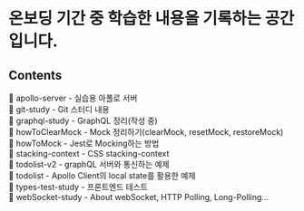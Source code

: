 # 온보딩 기간 중 학습한 내용을 기록하는 공간입니다.

## Contents

📁 apollo-server - 실습용 아폴로 서버  
📁 git-study - Git 스터디 내용  
📁 graphql-study - GraphQL 정리(작성 중)  
📁 howToClearMock - Mock 정리하기(clearMock, resetMock, restoreMock)  
📁 howToMock - Jest로 Mocking하는 방법  
📁 stacking-context - CSS stacking-context  
📁 todolist-v2 - graphQL 서버와 통신하는 예제  
📁 todolist - Apollo Client의 local state를 활용한 예제  
📁 types-test-study - 프론트엔드 테스트   
📁 webSocket-study - About webSocket, HTTP Polling, Long-Polling...  

